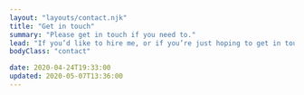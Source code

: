 ```yaml
---
layout: "layouts/contact.njk"
title: "Get in touch"
summary: "Please get in touch if you need to."
lead: "If you’d like to hire me, or if you’re just hoping to get in touch, feel free to complete the form below."
bodyClass: "contact"

date: 2020-04-24T19:33:00
updated: 2020-05-07T13:36:00
---
```

